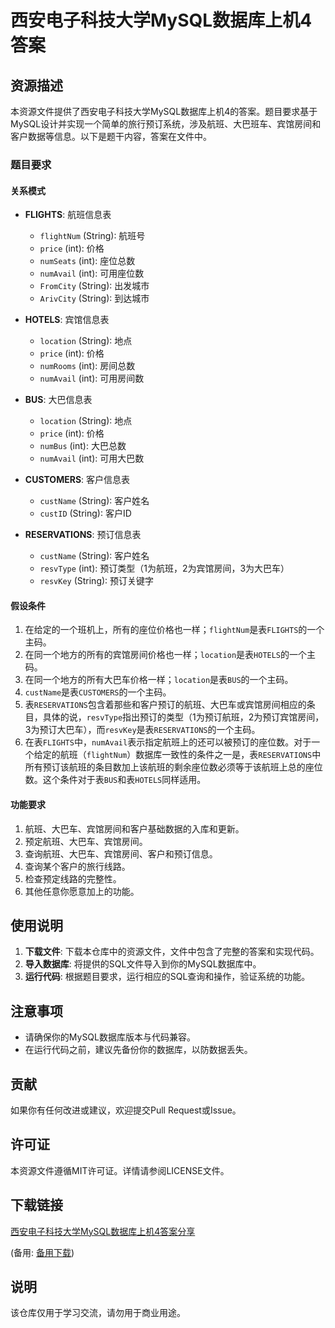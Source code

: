 # 西安电子科技大学MySQL数据库上机4答案

## 资源描述

本资源文件提供了西安电子科技大学MySQL数据库上机4的答案。题目要求基于MySQL设计并实现一个简单的旅行预订系统，涉及航班、大巴班车、宾馆房间和客户数据等信息。以下是题干内容，答案在文件中。

### 题目要求

#### 关系模式

- **FLIGHTS**: 航班信息表
  - `flightNum` (String): 航班号
  - `price` (int): 价格
  - `numSeats` (int): 座位总数
  - `numAvail` (int): 可用座位数
  - `FromCity` (String): 出发城市
  - `ArivCity` (String): 到达城市

- **HOTELS**: 宾馆信息表
  - `location` (String): 地点
  - `price` (int): 价格
  - `numRooms` (int): 房间总数
  - `numAvail` (int): 可用房间数

- **BUS**: 大巴信息表
  - `location` (String): 地点
  - `price` (int): 价格
  - `numBus` (int): 大巴总数
  - `numAvail` (int): 可用大巴数

- **CUSTOMERS**: 客户信息表
  - `custName` (String): 客户姓名
  - `custID` (String): 客户ID

- **RESERVATIONS**: 预订信息表
  - `custName` (String): 客户姓名
  - `resvType` (int): 预订类型（1为航班，2为宾馆房间，3为大巴车）
  - `resvKey` (String): 预订关键字

#### 假设条件

1. 在给定的一个班机上，所有的座位价格也一样；`flightNum`是表`FLIGHTS`的一个主码。
2. 在同一个地方的所有的宾馆房间价格也一样；`location`是表`HOTELS`的一个主码。
3. 在同一个地方的所有大巴车价格一样；`location`是表`BUS`的一个主码。
4. `custName`是表`CUSTOMERS`的一个主码。
5. 表`RESERVATIONS`包含着那些和客户预订的航班、大巴车或宾馆房间相应的条目，具体的说，`resvType`指出预订的类型（1为预订航班，2为预订宾馆房间，3为预订大巴车），而`resvKey`是表`RESERVATIONS`的一个主码。
6. 在表`FLIGHTS`中，`numAvail`表示指定航班上的还可以被预订的座位数。对于一个给定的航班（`flightNum`）数据库一致性的条件之一是，表`RESERVATIONS`中所有预订该航班的条目数加上该航班的剩余座位数必须等于该航班上总的座位数。这个条件对于表`BUS`和表`HOTELS`同样适用。

#### 功能要求

1. 航班、大巴车、宾馆房间和客户基础数据的入库和更新。
2. 预定航班、大巴车、宾馆房间。
3. 查询航班、大巴车、宾馆房间、客户和预订信息。
4. 查询某个客户的旅行线路。
5. 检查预定线路的完整性。
6. 其他任意你愿意加上的功能。

## 使用说明

1. **下载文件**: 下载本仓库中的资源文件，文件中包含了完整的答案和实现代码。
2. **导入数据库**: 将提供的SQL文件导入到你的MySQL数据库中。
3. **运行代码**: 根据题目要求，运行相应的SQL查询和操作，验证系统的功能。

## 注意事项

- 请确保你的MySQL数据库版本与代码兼容。
- 在运行代码之前，建议先备份你的数据库，以防数据丢失。

## 贡献

如果你有任何改进或建议，欢迎提交Pull Request或Issue。

## 许可证

本资源文件遵循MIT许可证。详情请参阅LICENSE文件。

## 下载链接
[西安电子科技大学MySQL数据库上机4答案分享](https://pan.quark.cn/s/e524fcc5ce54) 

(备用: [备用下载](https://pan.baidu.com/s/1pgQetJa2U1FIAtU6GkHmuQ?pwd=1234))

## 说明

该仓库仅用于学习交流，请勿用于商业用途。
